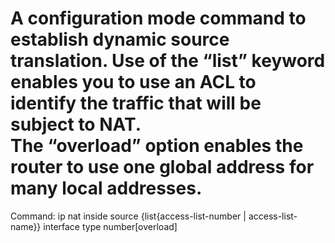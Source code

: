# A configuration mode command to establish dynamic source translation. Use of the “list” keyword enables you to use an ACL to identify the traffic that will be subject to NAT. The “overload” option enables the router to use one global address for many local addresses.

Command: ip nat inside source {list{access-list-number | access-list-name}} interface type number[overload]